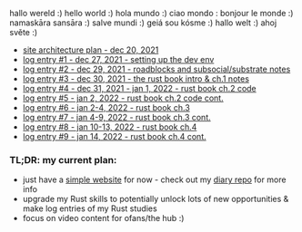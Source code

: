 hallo wereld :)
hello world :)
hola mundo :)
ciao mondo :
bonjour le monde :)
namaskāra sansāra :)
salve mundi :)
geiá sou kósme :)
hallo welt :)
ahoj světe :)


- [site architecture plan - dec 20, 2021](./log_entries/log_000.md)
- [log entry #1 - dec 27, 2021 - setting up the dev env](./log_entries/log_001.md)
- [log entry #2 - dec 29, 2021 - roadblocks and subsocial/substrate notes](./log_entries/log_002.md)
- [log entry #3 - dec 30, 2021 - the rust book intro & ch.1 notes](./log_entries/log_003.md)
- [log entry #4 - dec 31, 2021 - jan 1, 2022 - rust book ch.2 code](./log_entries/log_004.md) 
- [log entry #5 - jan 2, 2022 - rust book ch.2 code cont.](./log_entries/log_005.md) 
- [log entry #6 - jan 2-4, 2022 - rust book ch.3](./log_entries/log_006.md)
- [log entry #7 - jan 4-9, 2022 - rust book ch.3 cont.](./log_entries/log_007.md)
- [log entry #8 - jan 10-13, 2022 - rust book ch.4](./log_entries/log_008.md) 
- [log entry #9 - jan 14, 2022 - rust book ch.4 cont.](./log_entries/log_008.md)

### TL;DR: my current plan: 
- just have a [simple website](https://diary-gamma.vercel.app/) for now - check out my [diary repo](https://github.com/rosywhite/diary) for more info
- upgrade my Rust skills to potentially unlock lots of new opportunities & make log entries of my Rust studies
- focus on video content for ofans/the hub :)